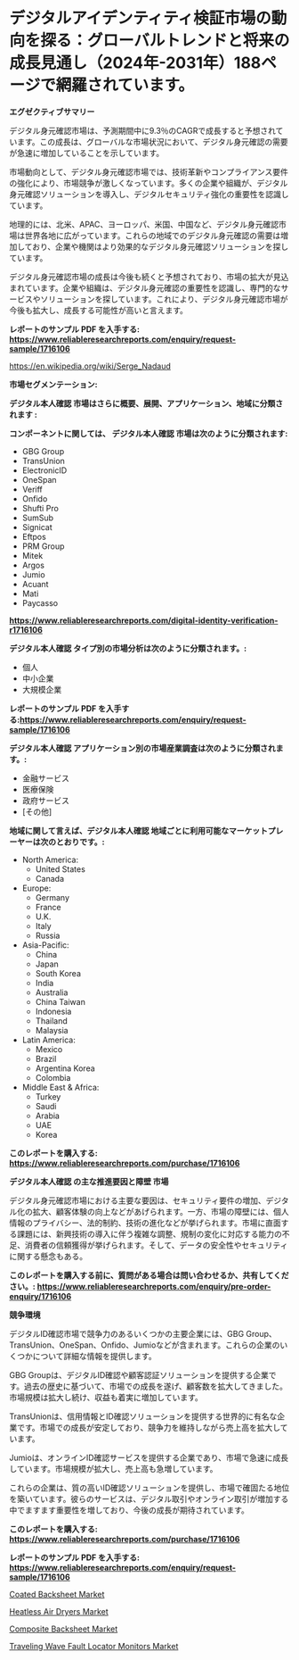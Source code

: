 <p><h1>デジタルアイデンティティ検証市場の動向を探る：グローバルトレンドと将来の成長見通し（2024年-2031年）188ページで網羅されています。</h1></p><p><strong>エグゼクティブサマリー</strong></p>
<p><p>デジタル身元確認市場は、予測期間中に9.3％のCAGRで成長すると予想されています。この成長は、グローバルな市場状況において、デジタル身元確認の需要が急速に増加していることを示しています。</p><p>市場動向として、デジタル身元確認市場では、技術革新やコンプライアンス要件の強化により、市場競争が激しくなっています。多くの企業や組織が、デジタル身元確認ソリューションを導入し、デジタルセキュリティ強化の重要性を認識しています。</p><p>地理的には、北米、APAC、ヨーロッパ、米国、中国など、デジタル身元確認市場は世界各地に広がっています。これらの地域でのデジタル身元確認の需要は増加しており、企業や機関はより効果的なデジタル身元確認ソリューションを探しています。</p><p>デジタル身元確認市場の成長は今後も続くと予想されており、市場の拡大が見込まれています。企業や組織は、デジタル身元確認の重要性を認識し、専門的なサービスやソリューションを探しています。これにより、デジタル身元確認市場が今後も拡大し、成長する可能性が高いと言えます。</p></p>
<p><strong>レポートのサンプル PDF を入手する: <a href="https://www.reliableresearchreports.com/enquiry/request-sample/1716106">https://www.reliableresearchreports.com/enquiry/request-sample/1716106</a></strong></p>
<p><a href="https://en.wikipedia.org/wiki/Serge_Nadaud">https://en.wikipedia.org/wiki/Serge_Nadaud</a></p>
<p><strong>市場セグメンテーション:</strong></p>
<p><strong> デジタル本人確認 市場はさらに概要、展開、アプリケーション、地域に分類されます :</strong></p>
<p><strong>コンポーネントに関しては、 デジタル本人確認 市場は次のように分類されます:</strong></p>
<p><ul><li>GBG Group</li><li>TransUnion</li><li>ElectronicID</li><li>OneSpan</li><li>Veriff</li><li>Onfido</li><li>Shufti Pro</li><li>SumSub</li><li>Signicat</li><li>Eftpos</li><li>PRM Group</li><li>Mitek</li><li>Argos</li><li>Jumio</li><li>Acuant</li><li>Mati</li><li>Paycasso</li></ul></p>
<p><strong><a href="https://www.reliableresearchreports.com/digital-identity-verification-r1716106">https://www.reliableresearchreports.com/digital-identity-verification-r1716106</a></strong></p>
<p><strong> デジタル本人確認 タイプ別の市場分析は次のように分類されます。:</strong></p>
<p><ul><li>個人</li><li>中小企業</li><li>大規模企業</li></ul></p>
<p><strong>レポートのサンプル PDF を入手する:<a href="https://www.reliableresearchreports.com/enquiry/request-sample/1716106">https://www.reliableresearchreports.com/enquiry/request-sample/1716106</a></strong></p>
<p><strong> デジタル本人確認 アプリケーション別の市場産業調査は次のように分類されます。:</strong></p>
<p><ul><li>金融サービス</li><li>医療保険</li><li>政府サービス</li><li>[その他]</li></ul></p>
<p><strong>地域に関して言えば、デジタル本人確認 地域ごとに利用可能なマーケットプレーヤーは次のとおりです。:</strong></p>
<p><ul>
    <li>
        North America:
        <ul>
            <li>United States</li>
            <li>Canada</li>
        </ul>
    </li>
    <li>
        Europe:
        <ul>
            <li>Germany</li>
            <li>France</li>
            <li>U.K.</li>
            <li>Italy</li>
            <li>Russia</li>
        </ul>
    </li>
    <li>
        Asia-Pacific:
        <ul>
            <li>China</li>
            <li>Japan</li>
            <li>South Korea</li>
            <li>India</li>
            <li>Australia</li>
            <li>China Taiwan</li>
            <li>Indonesia</li>
            <li>Thailand</li>
            <li>Malaysia</li>
        </ul>
    </li>
    <li>
        Latin America:
        <ul>
            <li>Mexico</li>
            <li>Brazil</li>
            <li>Argentina Korea</li>
            <li>Colombia</li>
        </ul>
    </li>
    <li>
        Middle East & Africa:
        <ul>
            <li>Turkey</li>
            <li>Saudi</li>
            <li>Arabia</li>
            <li>UAE</li>
            <li>Korea</li>
        </ul>
    </li>
    </ul></p>
<p><strong>このレポートを購入する: <a href="https://www.reliableresearchreports.com/purchase/1716106">https://www.reliableresearchreports.com/purchase/1716106</a></strong></p>
<p><strong>デジタル本人確認 の主な推進要因と障壁 市場</strong></p>
<p><p>デジタル身元確認市場における主要な要因は、セキュリティ要件の増加、デジタル化の拡大、顧客体験の向上などがあげられます。一方、市場の障壁には、個人情報のプライバシー、法的制約、技術の進化などが挙げられます。市場に直面する課題には、新興技術の導入に伴う複雑な調整、規制の変化に対応する能力の不足、消費者の信頼獲得が挙げられます。そして、データの安全性やセキュリティに関する懸念もある。</p></p>
<p><strong>このレポートを購入する前に、質問がある場合は問い合わせるか、共有してください。: <a href="https://www.reliableresearchreports.com/enquiry/pre-order-enquiry/1716106">https://www.reliableresearchreports.com/enquiry/pre-order-enquiry/1716106</a></strong></p>
<p><strong>競争環境</strong></p>
<p><p>デジタルID確認市場で競争力のあるいくつかの主要企業には、GBG Group、TransUnion、OneSpan、Onfido、Jumioなどが含まれます。これらの企業のいくつかについて詳細な情報を提供します。</p><p>GBG Groupは、デジタルID確認や顧客認証ソリューションを提供する企業です。過去の歴史に基づいて、市場での成長を遂げ、顧客数を拡大してきました。市場規模は拡大し続け、収益も着実に増加しています。</p><p>TransUnionは、信用情報とID確認ソリューションを提供する世界的に有名な企業です。市場での成長が安定しており、競争力を維持しながら売上高を拡大しています。</p><p>Jumioは、オンラインID確認サービスを提供する企業であり、市場で急速に成長しています。市場規模が拡大し、売上高も急増しています。</p><p>これらの企業は、質の高いID確認ソリューションを提供し、市場で確固たる地位を築いています。彼らのサービスは、デジタル取引やオンライン取引が増加する中でますます重要性を増しており、今後の成長が期待されています。</p></p>
<p><strong>このレポートを購入する: <a href="https://www.reliableresearchreports.com/purchase/1716106">https://www.reliableresearchreports.com/purchase/1716106</a></strong></p>
<p><strong>レポートのサンプル PDF を入手する: <a href="https://www.reliableresearchreports.com/enquiry/request-sample/1716106">https://www.reliableresearchreports.com/enquiry/request-sample/1716106</a></strong><strong></strong></p>
<p><p><a href="https://www.linkedin.com/pulse/evaluating-global-coated-backsheet-market-trends-growth-opportunities-c1dgc">Coated Backsheet Market</a></p><p><a href="https://github.com/Shjsi3663/Market-Research-Report-List-1/blob/main/heatless-air-dryers-market.md">Heatless Air Dryers Market</a></p><p><a href="https://www.linkedin.com/pulse/evaluating-global-composite-backsheet-market-trends-growth-opportunities-n63jc">Composite Backsheet Market</a></p><p><a href="https://issuu.com/reportprime-2/docs/traveling-wave-fault-locator-monitors-market-size-">Traveling Wave Fault Locator Monitors Market</a></p></p>